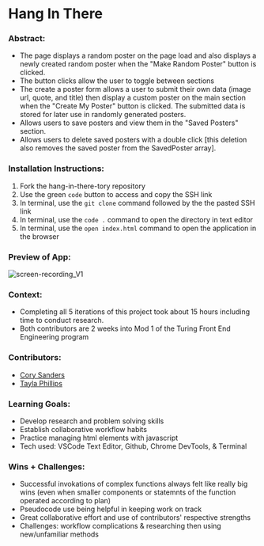 # Hang In There

### Abstract:
- The page displays a random poster on the page load and also displays a newly created random poster when the "Make Random Poster" button is clicked.
- The button clicks allow the user to toggle between sections
- The create a poster form allows a user to submit their own data (image url, quote, and title) then display a custom poster on the main section when the "Create My Poster" button is clicked. The submitted data is stored for later use in randomly generated posters.
- Allows users to save posters and view them in the "Saved Posters" section.
- Allows users to delete saved posters with a double click [this deletion also removes the saved poster from the SavedPoster array].


### Installation Instructions:

1. Fork the hang-in-there-tory repository
2. Use the green `code` button to access and copy the SSH link
3. In terminal, use the `git clone` command followed by the the pasted SSH link
4. In terminal, use the `code .` command to open the directory in text editor
5. In terminal, use the `open index.html` command to open the application in the browser

### Preview of App:
![screen-recording_V1](https://github.com/tednaphil/hang-in-there-tory/assets/76406423/844bb465-2d75-43c8-939d-f7a36a850050)


### Context:
- Completing all 5 iterations of this project took about 15 hours including time to conduct research.
- Both contributors are 2 weeks into Mod 1 of the Turing Front End Engineering program 

### Contributors:
- [Cory Sanders](https://github.com/corysanders3)
- [Tayla Phillips](https://github.com/tednaphil)

### Learning Goals:
- Develop research and problem solving skills
- Establish collaborative workflow habits
- Practice managing html elements with javascript
- Tech used: VSCode Text Editor, Github, Chrome DevTools, & Terminal

### Wins + Challenges:
- Successful invokations of complex functions always felt like really big wins (even when smaller components or statemnts of the function operated according to plan)
- Pseudocode use being helpful in keeping work on track
- Great collaborative effort and use of contributors' respective strengths
- Challenges: workflow complications & researching then using new/unfamiliar methods


